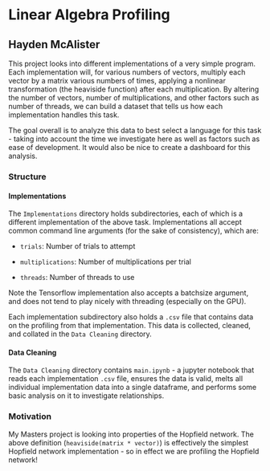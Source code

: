 # Linear Algebra Profiling
## Hayden McAlister

This project looks into different implementations of a very simple program. Each implementation will, for various numbers of vectors, multiply each vector by a matrix various numbers of times, applying a nonlinear transformation (the heaviside function) after each multiplication. By altering the number of vectors, number of multiplications, and other factors such as number of threads, we can build a dataset that tells us how each implementation handles this task.

The goal overall is to analyze this data to best select a language for this task - taking into account the time we investigate here as well as factors such as ease of development. It would also be nice to create a dashboard for this analysis.

### Structure

#### Implementations
The `Implementations` directory holds subdirectories, each of which is a different implementation of the above task. Implementations all accept common command line arguments (for the sake of consistency), which are:

- `trials`:
    Number of trials to attempt

- `multiplications`: 
    Number of multiplications per trial

- `threads`: 
    Number of threads to use

Note the Tensorflow implementation also accepts a batchsize argument, and does not tend to play nicely with threading (especially on the GPU).

Each implementation subdirectory also holds a `.csv` file that contains data on the profiling from that implementation. This data is collected, cleaned, and collated in the `Data Cleaning` directory.

#### Data Cleaning

The `Data Cleaning` directory contains `main.ipynb` - a jupyter notebook that reads each implementation `.csv` file, ensures the data is valid, melts all individual implementation data into a single dataframe, and performs some basic analysis on it to investigate relationships.

### Motivation

My Masters project is looking into properties of the Hopfield network. The above definition (`heaviside(matrix * vector)`) is effectively the simplest Hopfield network implementation - so in effect we are profiling the Hopfield network!
